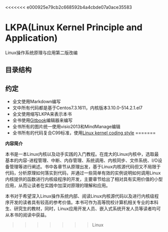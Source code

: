 <<<<<<< e000925e79cb2c668592b4a4cbde07a0ace35583
# LKPA(Linux Kernel Principle and Application)
Linux操作系统原理与应用第二版改编


## 目录结构

## 约定
* 全文使用Markdown编写
* 文中所有代码都是基于Centos7.3.1611，内核版本3.10.0-514.2.1.el7
* 全文使用缩写LKPA来表示本书
* 全书使用[Gitbook](https://www.gitbook.com/editor)编辑器来编写
* 全书所有的图片统一使用visio2013和MindManage编辑
* 全书所有的代码复合C99标准，使用[Linux kernel coding style](LinuxKernelCodingStyle.md)
=======

**内容简介**


本书是一本Linux内核以及动手实践的入门教程。在庞大的Linux内核中，选取最基本的内容-进程管理、中断、内存管理、系统调用、内核同步、文件系统、I/O设备管理等进行阐述。书中各章节从原理出发，基于Linux内核源代码但又不局限于代码，分析原理如何落实到代码，并通过一些简单有效的实例说明如何调用Linux内核提供的函数进行内核级程序的开发，主要章节给出了相对具有实用价值的小型应用，从而让读者在实践中加深对原理的理解和应用。

本书对于希望深入Linux操作系统内部、阅读Linux内核源代码以及进行内核级程序开发的读者具有较高的参考价值。本书可作为高等院校计算机相关专业的本科生、研究生的教材，同时，Linux应用开发人员、嵌入式系统开发人员等读者均可从本书的阅读中获益。
>>>>>>> Linux
